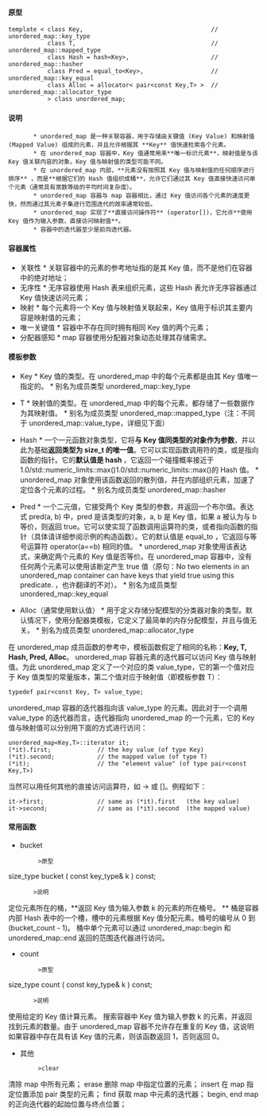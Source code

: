 #### 原型
```
template < class Key,                                    // unordered_map::key_type
           class T,                                      // unordered_map::mapped_type
           class Hash = hash<Key>,                       // unordered_map::hasher
           class Pred = equal_to<Key>,                   // unordered_map::key_equal
           class Alloc = allocator< pair<const Key,T> >  // unordered_map::allocator_type
           > class unordered_map;
```

#### 说明

           * unordered_map 是一种关联容器，用于存储由关键值 (Key Value) 和映射值 (Mapped Value) 组成的元素，并且允许根据其 **Key** 值快速检索各个元素。 
           * 在 unordered_map 容器中，Key 值通常用来**唯一标识元素**，映射值是与该 Key 值关联内容的对象。Key 值与映射值的类型可能不同。 
           * 在 unordered_map 内部，**元素没有按照其 Key 值与映射值的任何顺序进行排序** ，而是**根据它们的 Hash 值组织成桶**，允许它们通过其 Key 值直接快速访问单个元素（通常具有常数等级的平均时间复杂度）。 
           * unordered_map 容器与 map 容器相比，通过 Key 值访问各个元素的速度更快，然而通过其元素子集进行范围迭代的效率通常较低。 
           * unordered_map 实现了**直接访问操作符** (operator[])，它允许**使用 Key 值作为输入参数，直接访问映射值**。 
           * 容器中的迭代器至少是前向迭代器。


#### 容器属性

* 关联性 
           * 关联容器中的元素的参考地址指的是其 Key 值，而不是他们在容器中的绝对地址；
* 无序性 
           * 无序容器使用 Hash 表来组织元素，这些 Hash 表允许无序容器通过 Key 值快速访问元素；
* 映射 
           * 每个元素将一个 Key 值与映射值关联起来，Key 值用于标识其主要内容是映射值的元素；
* 唯一关键值 
           * 容器中不存在同时拥有相同 Key 值的两个元素；
* 分配器感知 
           * map 容器使用分配器对象动态处理其存储需求。


#### 模板参数
* Key 
           * Key 值的类型。在 unordered_map 中的每个元素都是由其 Key 值唯一指定的。
           * 别名为成员类型 unordered_map::key_type

* T 
           * 映射值的类型。在 unordered_map 中的每个元素，都存储了一些数据作为其映射值。
           * 别名为成员类型 unordered_map::mapped_type（注：不同于 unordered_map::value_type，详细见下面）

* Hash 
           * 一个一元函数对象类型，它将**与 Key 值同类型的对象作为参数**，并以此为基础**返回类型为 size_t 的唯一值**。它可以实现函数调用符的类，或是指向函数的指针。它的**默认值是 hash <Key>**，它返回一个碰撞概率接近于1.0/std::numeric_limits<sizet>::max()1.0/std::numeric_limits<sizet>::max()的 Hash 值。
           * unordered_map 对象使用该函数返回的散列值，并在内部组织元素，加速了定位各个元素的过程。
           * 别名为成员类型 unordered_map::hasher
           
* Pred 
           * 一个二元值，它接受两个 Key 类型的参数，并返回一个布尔值。表达式 pred(a, b) 中，pred 是该类型的对象，a, b 是 Key 值，如果 a 被认为与 b 等价，则返回 true。它可以使实现了函数调用运算符的类，或者指向函数的指针（具体请详细参阅示例的构造函数）。它的默认值是 equal_to <Key>，它返回与等号运算符 operator(a==b) 相同的值。
           * unordered_map 对象使用该表达式，来确定两个元素的 Key 值是否等价。在 unordered_map 容器中，没有任何两个元素可以使用该断定产生 true 值（原句：No two elements in an unordered_map container can have keys that yield true using this predicate. ，也许翻译的不对）。
           * 别名为成员类型 unordered_map::key_equal
           
* Alloc（通常使用默认值） 
           * 用于定义存储分配模型的分类器对象的类型。默认情况下，使用分配器类模板，它定义了最简单的内存分配模型，并且与值无关。
           * 别名为成员类型 unordered_map::allocator_type
           
在 unordered_map 成员函数的参考中，模板函数假定了相同的名称：**Key, T, Hash, Pred, Alloc**。 
unordered_map 容器元素的迭代器可以访问 Key 值与映射值。为此 unordered_map 定义了一个对应的类 value_type，它的第一个值对应于 Key 值类型的常量版本，第二个值对应于映射值（即模板参数 T）：

`typedef pair<const Key, T> value_type;`

unordered_map 容器的迭代器指向该 value_type 的元素。因此对于一个调用 value_type 的迭代器而言，迭代器指向 unordered_map 的一个元素，它的 Key 值与映射值可以分别用下面的方式进行访问：



```
unordered_map<Key,T>::iterator it;
(*it).first;             // the key value (of type Key)
(*it).second;            // the mapped value (of type T)
(*it);                   // the "element value" (of type pair<const Key,T>)

```


当然可以用任何其他的直接访问运算符，如 -> 或 []。例程如下：



```
it->first;               // same as (*it).first   (the key value)
it->second;              // same as (*it).second  (the mapped value) 
```


#### 常用函数
* bucket

           >原型
size_type bucket ( const key_type& k ) const;

           >说明 
定位元素所在的桶，**返回 Key 值为输入参数 k 的元素的所在桶号。 **
桶是容器内部 Hash 表中的一个槽，槽中的元素根据 Key 值分配元素。桶号的编号从 0 到 (bucket_count - 1)。 
桶中单个元素可以通过 unordered_map::begin 和 unordered_map::end 返回的范围迭代器进行访问。

* count

           >原型
size_type count ( const key_type& k ) const;

           >说明 
使用给定的 Key 值计算元素。 
搜索容器中 Key 值为输入参数 k 的元素，并返回找到元素的数量。由于 unordered_map 容器不允许存在重复的 Key 值，这说明如果容器中存在具有该 Key 值的元素，则该函数返回 1，否则返回 0。

* 其他

           >clear 
清除 map 中所有元素；
erase 
删除 map 中指定位置的元素；
insert 
在 map 指定位置添加 pair 类型的元素；
find 
获取 map 中元素的迭代器；
begin, end 
map 的正向迭代器的起始位置与终点位置；

